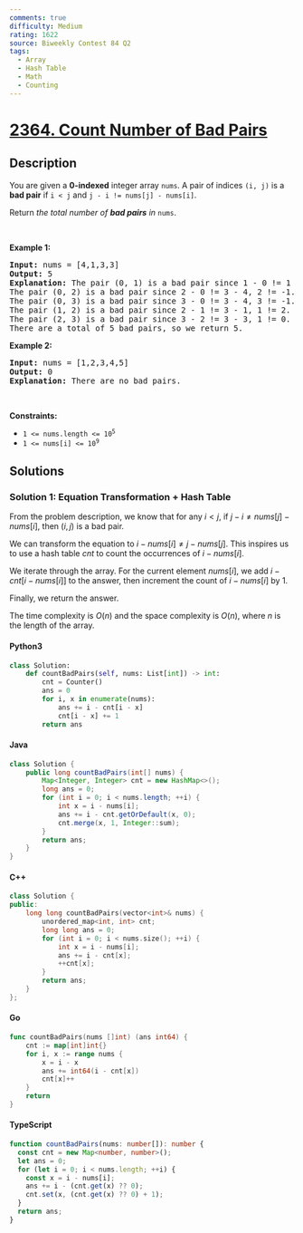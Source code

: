 ```yaml
---
comments: true
difficulty: Medium
rating: 1622
source: Biweekly Contest 84 Q2
tags:
  - Array
  - Hash Table
  - Math
  - Counting
---
```


<!-- problem:start -->

# [2364. Count Number of Bad Pairs](https://leetcode.com/problems/count-number-of-bad-pairs)


## Description

<!-- description:start -->

<p>You are given a <strong>0-indexed</strong> integer array <code>nums</code>. A pair of indices <code>(i, j)</code> is a <strong>bad pair</strong> if <code>i &lt; j</code> and <code>j - i != nums[j] - nums[i]</code>.</p>

<p>Return<em> the total number of <strong>bad pairs</strong> in </em><code>nums</code>.</p>

<p>&nbsp;</p>
<p><strong class="example">Example 1:</strong></p>

<pre>
<strong>Input:</strong> nums = [4,1,3,3]
<strong>Output:</strong> 5
<strong>Explanation:</strong> The pair (0, 1) is a bad pair since 1 - 0 != 1 - 4.
The pair (0, 2) is a bad pair since 2 - 0 != 3 - 4, 2 != -1.
The pair (0, 3) is a bad pair since 3 - 0 != 3 - 4, 3 != -1.
The pair (1, 2) is a bad pair since 2 - 1 != 3 - 1, 1 != 2.
The pair (2, 3) is a bad pair since 3 - 2 != 3 - 3, 1 != 0.
There are a total of 5 bad pairs, so we return 5.
</pre>

<p><strong class="example">Example 2:</strong></p>

<pre>
<strong>Input:</strong> nums = [1,2,3,4,5]
<strong>Output:</strong> 0
<strong>Explanation:</strong> There are no bad pairs.
</pre>

<p>&nbsp;</p>
<p><strong>Constraints:</strong></p>

<ul>
	<li><code>1 &lt;= nums.length &lt;= 10<sup>5</sup></code></li>
	<li><code>1 &lt;= nums[i] &lt;= 10<sup>9</sup></code></li>
</ul>

<!-- description:end -->

## Solutions

<!-- solution:start -->

### Solution 1: Equation Transformation + Hash Table

From the problem description, we know that for any $i < j$, if $j - i \neq nums[j] - nums[i]$, then $(i, j)$ is a bad pair.

We can transform the equation to $i - nums[i] \neq j - nums[j]$. This inspires us to use a hash table $cnt$ to count the occurrences of $i - nums[i]$.

We iterate through the array. For the current element $nums[i]$, we add $i - cnt[i - nums[i]]$ to the answer, then increment the count of $i - nums[i]$ by $1$.

Finally, we return the answer.

The time complexity is $O(n)$ and the space complexity is $O(n)$, where $n$ is the length of the array.

<!-- tabs:start -->

#### Python3

```python
class Solution:
    def countBadPairs(self, nums: List[int]) -> int:
        cnt = Counter()
        ans = 0
        for i, x in enumerate(nums):
            ans += i - cnt[i - x]
            cnt[i - x] += 1
        return ans
```

#### Java

```java
class Solution {
    public long countBadPairs(int[] nums) {
        Map<Integer, Integer> cnt = new HashMap<>();
        long ans = 0;
        for (int i = 0; i < nums.length; ++i) {
            int x = i - nums[i];
            ans += i - cnt.getOrDefault(x, 0);
            cnt.merge(x, 1, Integer::sum);
        }
        return ans;
    }
}
```

#### C++

```cpp
class Solution {
public:
    long long countBadPairs(vector<int>& nums) {
        unordered_map<int, int> cnt;
        long long ans = 0;
        for (int i = 0; i < nums.size(); ++i) {
            int x = i - nums[i];
            ans += i - cnt[x];
            ++cnt[x];
        }
        return ans;
    }
};
```

#### Go

```go
func countBadPairs(nums []int) (ans int64) {
	cnt := map[int]int{}
	for i, x := range nums {
		x = i - x
		ans += int64(i - cnt[x])
		cnt[x]++
	}
	return
}
```

#### TypeScript

```ts
function countBadPairs(nums: number[]): number {
  const cnt = new Map<number, number>();
  let ans = 0;
  for (let i = 0; i < nums.length; ++i) {
    const x = i - nums[i];
    ans += i - (cnt.get(x) ?? 0);
    cnt.set(x, (cnt.get(x) ?? 0) + 1);
  }
  return ans;
}
```

<!-- tabs:end -->

<!-- solution:end -->

<!-- problem:end -->
